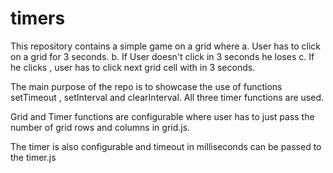 # timers

This repository contains a simple game on a grid where 
  a. User has to click on a grid for 3 seconds.
  b. If User doesn't click in 3 seconds he loses
  c. If he clicks , user has to click next grid cell with in 3 seconds.
  
The main purpose of the repo is to showcase the use of functions setTimeout , setInterval and clearInterval.
All three timer functions are used.

Grid and Timer functions are configurable where user has to just pass the number of grid rows and columns in grid.js.

The timer is also configurable and timeout in milliseconds can be passed to the timer.js
